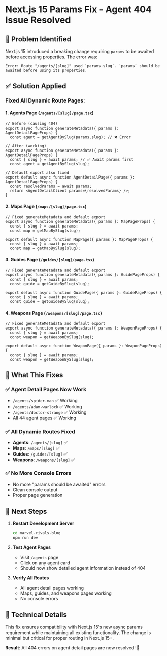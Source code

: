 # Next.js 15 Params Fix - Agent 404 Issue Resolved

## 🐛 **Problem Identified**
Next.js 15 introduced a breaking change requiring `params` to be awaited before accessing properties. The error was:

```
Error: Route "/agents/[slug]" used `params.slug`. `params` should be awaited before using its properties.
```

## ✅ **Solution Applied**

### **Fixed All Dynamic Route Pages:**

#### **1. Agents Page** (`/agents/[slug]/page.tsx`)
```tsx
// Before (causing 404)
export async function generateMetadata({ params }: AgentDetailPageProps) {
  const agent = getAgentBySlug(params.slug); // ❌ Error

// After (working)
export async function generateMetadata({ params }: AgentDetailPageProps) {
  const { slug } = await params; // ✅ Await params first
  const agent = getAgentBySlug(slug);

// Default export also fixed
export default async function AgentDetailPage({ params }: AgentDetailPageProps) {
  const resolvedParams = await params;
  return <AgentDetailClient params={resolvedParams} />;
}
```

#### **2. Maps Page** (`/maps/[slug]/page.tsx`)
```tsx
// Fixed generateMetadata and default export
export async function generateMetadata({ params }: MapPageProps) {
  const { slug } = await params;
  const map = getMapBySlug(slug);

export default async function MapPage({ params }: MapPageProps) {
  const { slug } = await params;
  const map = getMapBySlug(slug);
```

#### **3. Guides Page** (`/guides/[slug]/page.tsx`)
```tsx
// Fixed generateMetadata and default export
export async function generateMetadata({ params }: GuidePageProps) {
  const { slug } = await params;
  const guide = getGuideBySlug(slug);

export default async function GuidePage({ params }: GuidePageProps) {
  const { slug } = await params;
  const guide = getGuideBySlug(slug);
```

#### **4. Weapons Page** (`/weapons/[slug]/page.tsx`)
```tsx
// Fixed generateMetadata and default export
export async function generateMetadata({ params }: WeaponPageProps) {
  const { slug } = await params;
  const weapon = getWeaponBySlug(slug);

export default async function WeaponPage({ params }: WeaponPageProps) {
  const { slug } = await params;
  const weapon = getWeaponBySlug(slug);
```

## 🎯 **What This Fixes**

### **✅ Agent Detail Pages Now Work**
- `/agents/spider-man` ✅ Working
- `/agents/adam-warlock` ✅ Working  
- `/agents/doctor-strange` ✅ Working
- All 44 agent pages ✅ Working

### **✅ All Dynamic Routes Fixed**
- **Agents**: `/agents/[slug]` ✅
- **Maps**: `/maps/[slug]` ✅
- **Guides**: `/guides/[slug]` ✅
- **Weapons**: `/weapons/[slug]` ✅

### **✅ No More Console Errors**
- No more "params should be awaited" errors
- Clean console output
- Proper page generation

## 🚀 **Next Steps**

1. **Restart Development Server**
   ```bash
   cd marvel-rivals-blog
   npm run dev
   ```

2. **Test Agent Pages**
   - Visit `/agents` page
   - Click on any agent card
   - Should now show detailed agent information instead of 404

3. **Verify All Routes**
   - All agent detail pages working
   - Maps, guides, and weapons pages working
   - No console errors

## 📝 **Technical Details**

This fix ensures compatibility with Next.js 15's new async params requirement while maintaining all existing functionality. The change is minimal but critical for proper routing in Next.js 15+.

**Result**: All 404 errors on agent detail pages are now resolved! 🎉
